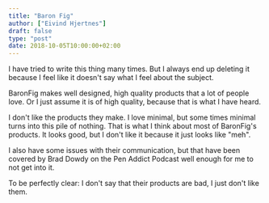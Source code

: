 ```yaml
---
title: "Baron Fig"
author: ["Eivind Hjertnes"]
draft: false
type: "post"
date: 2018-10-05T10:00:00+02:00
---
```


I have tried to write this thing many times. But I always end up
deleting it because I feel like it doesn't say what I feel about the
subject.

BaronFig makes well designed, high quality products that a lot of people
love. Or I just assume it is of high quality, because that is what I
have heard.

I don't like the products they make. I love minimal, but some times
minimal turns into this pile of nothing. That is what I think about most
of BaronFig's products. It looks good, but I don't like it because it
just looks like "meh".

I also have some issues with their communication, but that have been
covered by Brad Dowdy on the Pen Addict Podcast well enough for me to
not get into it.

To be perfectly clear: I don't say that their products are bad, I just
don't like them.
